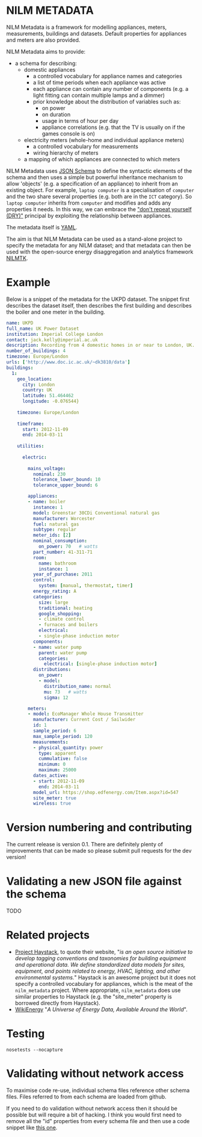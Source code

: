 NILM METADATA
=============

NILM Metadata is a framework for
modelling appliances, meters, measurements, buildings and datasets.
Default properties for appliances and meters are also provided.

NILM Metadata aims to provide:

* a schema for describing:
  * domestic appliances
    * a controlled vocabulary for appliance names and categories
    * a list of time periods when each appliance was active
    * each appliance can contain any number of components (e.g. a
      light fitting can contain multiple lamps and a dimmer)
    * prior knowledge about the distribution of variables such as:
      * on power
      * on duration
      * usage in terms of hour per day
      * appliance correlations (e.g. that the TV is usually on if the
        games console is on)
  * electricity meters (whole-home and individual appliance meters)
    * a controlled vocabulary for measurements
    * wiring hierarchy of meters
  * a mapping of which appliances are connected to which meters

NILM Metadata uses [JSON Schema](http://json-schema.org/) to define
the syntactic elements of the schema and then uses a simple but
powerful inheritance mechanism to allow 'objects' (e.g. a
specification of an appliance) to inherit from an existing object.
For example, `laptop computer` is a specialisation of `computer`
and the two share several properties (e.g. both are in the `ICT`
category).  So `laptop computer` inherits from `computer` and modifies
and adds any properties it needs.  In this way, we can embrace the
["don't repeat yourself (DRY)"](http://en.wikipedia.org/wiki/Don%27t_repeat_yourself)
principal by exploiting the relationship between appliances.

The metadata itself is [YAML](http://en.wikipedia.org/wiki/YAML).

The aim is that NILM Metadata can be used as a stand-alone project to
specify the metadata for any NILM dataset; and that metadata can then
be used with the open-source energy disaggregation and analytics
framework [NILMTK](http://nilmtk.github.io/).

Example
=======

Below is a snippet of the metadata for the UKPD dataset.  The snippet
first describes the dataset itself, then describes the first building
and describes the boiler and one meter in the building.

```yaml
name: UKPD
full_name: UK Power Dataset
institution: Imperial College London
contact: jack.kelly@imperial.ac.uk
description: Recording from 4 domestic homes in or near to London, UK.
number_of_buildings: 4
timezone: Europe/London
urls: ['http://www.doc.ic.ac.uk/~dk3810/data']
buildings:
  1:
    geo_location:
      city: London
      country: UK
      latitude: 51.464462
      longitude: -0.076544}
      
    timezone: Europe/London
    
    timeframe:
      start: 2012-11-09
      end: 2014-03-11
      
    utilities:
    
      electric:
      
        mains_voltage:
          nominal: 230
          tolerance_lower_bound: 10
          tolerance_upper_bound: 6

        appliances:
        - name: boiler
          instance: 1
          model: Greenstar 30CDi Conventional natural gas
          manufacturer: Worcester
          fuel: natural gas
          subtype: regular
          meter_ids: [2]
          nominal_consumption: 
            on_power: 70   # watts
          part_number: 41-311-71
          room:
            name: bathroom
            instance: 1
          year_of_purchase: 2011
          control:
            system: [manual, thermostat, timer]
          energy_rating: A
          categories:
            size: large
            traditional: heating
            google_shopping:
            - climate control
            - furnaces and boilers
            electrical:
            - single-phase induction motor
          components:
          - name: water pump
            parent: water pump
            categories:
              electrical: [single-phase induction motor]
          distributions:
            on_power:
            - model:
              distribution_name: normal
              mu: 73   # watts
              sigma: 12

        meters:
        - model: EcoManager Whole House Transmitter
          manufacturer: Current Cost / Sailwider        
          id: 1
          sample_period: 6          
          max_sample_period: 120
          measurements:
          - physical_quantity: power
            type: apparent           
            cummulative: false
            minimum: 0
            maximum: 25000            
          dates_active:
          - start: 2012-11-09        
            end: 2014-03-11
          model_url: https://shop.edfenergy.com/Item.aspx?id=547
          site_meter: true
          wireless: true
```


Version numbering and contributing
==================================

The current release is version 0.1.  There are definitely plenty of
improvements that can be made so please submit pull requests for the
dev version!


Validating a new JSON file against the schema
=============================================

TODO


Related projects
================

* [Project Haystack](http://project-haystack.org/), to quote their
  website, "*is an open source initiative to develop tagging
  conventions and taxonomies for building equipment and operational
  data. We define standardized data models for sites, equipment, and
  points related to energy, HVAC, lighting, and other environmental
  systems.*"  Haystack is an awesome project but it does not specify a
  controlled vocabulary for appliances, which is the meat of the
  `nilm_metadata` project.  Where appropriate, `nilm_metadata` does
  use similar properties to Haystack (e.g. the "site_meter" property
  is borrowed directly from Haystack).
* [WikiEnergy](http://wiki-energy.org/) "*A Universe of Energy Data,
  Available Around the World*".

Testing
=======

```
nosetests --nocapture
```


Validating without network access
=================================

To maximise code re-use, individual schema files reference other
schema files.  Files referred to from
each schema are loaded from github.

If you need to do validation without network
access then it should be possible but will require a bit of hacking.
I think you would first need to remove all the "id" properties from
every schema file and then use a code snippet like
[this one](https://github.com/Julian/jsonschema/issues/98#issuecomment-17531405).
